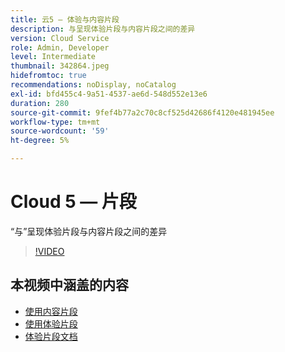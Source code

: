 ```yaml
---
title: 云5 — 体验与内容片段
description: 与呈现体验片段与内容片段之间的差异
version: Cloud Service
role: Admin, Developer
level: Intermediate
thumbnail: 342864.jpeg
hidefromtoc: true
recommendations: noDisplay, noCatalog
exl-id: bfd455c4-9a51-4537-ae6d-548d552e13e6
duration: 280
source-git-commit: 9fef4b77a2c70c8cf525d42686f4120e481945ee
workflow-type: tm+mt
source-wordcount: '59'
ht-degree: 5%

---
```


# Cloud 5 — 片段

“与”呈现体验片段与内容片段之间的差异

>[!VIDEO](https://video.tv.adobe.com/v/342864?quality=12&learn=on)

## 本视频中涵盖的内容

+ [使用内容片段](https://experienceleague.adobe.com/docs/experience-manager-cloud-service/content/assets/content-fragments/content-fragments.html)
+ [使用体验片段](https://experienceleague.adobe.com/docs/experience-manager-learn/sites/experience-fragments/experience-fragments-feature-video-use.html)
+ [体验片段文档](https://experienceleague.adobe.com/docs/experience-manager-cloud-service/content/sites/authoring/fundamentals/experience-fragments.html)